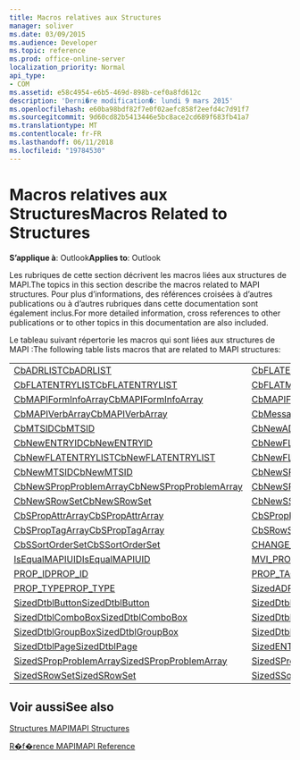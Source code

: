 ```yaml
---
title: Macros relatives aux Structures
manager: soliver
ms.date: 03/09/2015
ms.audience: Developer
ms.topic: reference
ms.prod: office-online-server
localization_priority: Normal
api_type:
- COM
ms.assetid: e58c4954-e6b5-469d-898b-cef0a8fd612c
description: 'Derni�re modification�: lundi 9 mars 2015'
ms.openlocfilehash: e60ba98bdf82f7e0f02aefc858f2eefd4c7d91f7
ms.sourcegitcommit: 9d60cd82b5413446e5bc8ace2cd689f683fb41a7
ms.translationtype: MT
ms.contentlocale: fr-FR
ms.lasthandoff: 06/11/2018
ms.locfileid: "19784530"
---
```

# <a name="macros-related-to-structures"></a><span data-ttu-id="efecc-103">Macros relatives aux Structures</span><span class="sxs-lookup"><span data-stu-id="efecc-103">Macros Related to Structures</span></span>

  
  
<span data-ttu-id="efecc-104">**S’applique à**: Outlook</span><span class="sxs-lookup"><span data-stu-id="efecc-104">**Applies to**: Outlook</span></span> 
  
<span data-ttu-id="efecc-105">Les rubriques de cette section décrivent les macros liées aux structures de MAPI.</span><span class="sxs-lookup"><span data-stu-id="efecc-105">The topics in this section describe the macros related to MAPI structures.</span></span> <span data-ttu-id="efecc-106">Pour plus d’informations, des références croisées à d’autres publications ou à d’autres rubriques dans cette documentation sont également inclus.</span><span class="sxs-lookup"><span data-stu-id="efecc-106">For more detailed information, cross references to other publications or to other topics in this documentation are also included.</span></span> 
  
<span data-ttu-id="efecc-107">Le tableau suivant répertorie les macros qui sont liées aux structures de MAPI :</span><span class="sxs-lookup"><span data-stu-id="efecc-107">The following table lists macros that are related to MAPI structures:</span></span>
  
|||
|:-----|:-----|
|[<span data-ttu-id="efecc-108">CbADRLIST</span><span class="sxs-lookup"><span data-stu-id="efecc-108">CbADRLIST</span></span>](cbadrlist.md) <br/> |[<span data-ttu-id="efecc-109">CbFLATENTRY</span><span class="sxs-lookup"><span data-stu-id="efecc-109">CbFLATENTRY</span></span>](cbflatentry.md) <br/> |
|[<span data-ttu-id="efecc-110">CbFLATENTRYLIST</span><span class="sxs-lookup"><span data-stu-id="efecc-110">CbFLATENTRYLIST</span></span>](cbflatentrylist.md) <br/> |[<span data-ttu-id="efecc-111">CbFLATMTSIDLIST</span><span class="sxs-lookup"><span data-stu-id="efecc-111">CbFLATMTSIDLIST</span></span>](cbflatmtsidlist.md) <br/> |
|[<span data-ttu-id="efecc-112">CbMAPIFormInfoArray</span><span class="sxs-lookup"><span data-stu-id="efecc-112">CbMAPIFormInfoArray</span></span>](cbmapiforminfoarray.md) <br/> |[<span data-ttu-id="efecc-113">CbMAPIFormPropArray</span><span class="sxs-lookup"><span data-stu-id="efecc-113">CbMAPIFormPropArray</span></span>](cbmapiformproparray.md) <br/> |
|[<span data-ttu-id="efecc-114">CbMAPIVerbArray</span><span class="sxs-lookup"><span data-stu-id="efecc-114">CbMAPIVerbArray</span></span>](cbmapiverbarray.md) <br/> |[<span data-ttu-id="efecc-115">CbMessageClassArray</span><span class="sxs-lookup"><span data-stu-id="efecc-115">CbMessageClassArray</span></span>](cbmessageclassarray.md) <br/> |
|[<span data-ttu-id="efecc-116">CbMTSID</span><span class="sxs-lookup"><span data-stu-id="efecc-116">CbMTSID</span></span>](cbmtsid.md) <br/> |[<span data-ttu-id="efecc-117">CbNewADRLIST</span><span class="sxs-lookup"><span data-stu-id="efecc-117">CbNewADRLIST</span></span>](cbnewadrlist.md) <br/> |
|[<span data-ttu-id="efecc-118">CbNewENTRYID</span><span class="sxs-lookup"><span data-stu-id="efecc-118">CbNewENTRYID</span></span>](cbnewentryid.md) <br/> |[<span data-ttu-id="efecc-119">CbNewFLATENTRY</span><span class="sxs-lookup"><span data-stu-id="efecc-119">CbNewFLATENTRY</span></span>](cbnewflatentry.md) <br/> |
|[<span data-ttu-id="efecc-120">CbNewFLATENTRYLIST</span><span class="sxs-lookup"><span data-stu-id="efecc-120">CbNewFLATENTRYLIST</span></span>](cbnewflatentrylist.md) <br/> |[<span data-ttu-id="efecc-121">CbNewFLATMTSIDLIST</span><span class="sxs-lookup"><span data-stu-id="efecc-121">CbNewFLATMTSIDLIST</span></span>](cbnewflatmtsidlist.md) <br/> |
|[<span data-ttu-id="efecc-122">CbNewMTSID</span><span class="sxs-lookup"><span data-stu-id="efecc-122">CbNewMTSID</span></span>](cbnewmtsid.md) <br/> |[<span data-ttu-id="efecc-123">CbNewSPropAttrArray</span><span class="sxs-lookup"><span data-stu-id="efecc-123">CbNewSPropAttrArray</span></span>](cbnewspropattrarray.md) <br/> |
|[<span data-ttu-id="efecc-124">CbNewSPropProblemArray</span><span class="sxs-lookup"><span data-stu-id="efecc-124">CbNewSPropProblemArray</span></span>](cbnewspropproblemarray.md) <br/> |[<span data-ttu-id="efecc-125">CbNewSPropTagArray</span><span class="sxs-lookup"><span data-stu-id="efecc-125">CbNewSPropTagArray</span></span>](cbnewsproptagarray.md) <br/> |
|[<span data-ttu-id="efecc-126">CbNewSRowSet</span><span class="sxs-lookup"><span data-stu-id="efecc-126">CbNewSRowSet</span></span>](cbnewsrowset.md) <br/> |[<span data-ttu-id="efecc-127">CbNewSSortOrderSet</span><span class="sxs-lookup"><span data-stu-id="efecc-127">CbNewSSortOrderSet</span></span>](cbnewssortorderset.md) <br/> |
|[<span data-ttu-id="efecc-128">CbSPropAttrArray</span><span class="sxs-lookup"><span data-stu-id="efecc-128">CbSPropAttrArray</span></span>](cbspropattrarray.md) <br/> |[<span data-ttu-id="efecc-129">CbSPropProblemArray</span><span class="sxs-lookup"><span data-stu-id="efecc-129">CbSPropProblemArray</span></span>](cbspropproblemarray.md) <br/> |
|[<span data-ttu-id="efecc-130">CbSPropTagArray</span><span class="sxs-lookup"><span data-stu-id="efecc-130">CbSPropTagArray</span></span>](cbsproptagarray.md) <br/> |[<span data-ttu-id="efecc-131">CbSRowSet</span><span class="sxs-lookup"><span data-stu-id="efecc-131">CbSRowSet</span></span>](cbsrowset.md) <br/> |
|[<span data-ttu-id="efecc-132">CbSSortOrderSet</span><span class="sxs-lookup"><span data-stu-id="efecc-132">CbSSortOrderSet</span></span>](cbssortorderset.md) <br/> |[<span data-ttu-id="efecc-133">CHANGE_PROP_TYPE</span><span class="sxs-lookup"><span data-stu-id="efecc-133">CHANGE_PROP_TYPE</span></span>](change_prop_type.md) <br/> |
|[<span data-ttu-id="efecc-134">IsEqualMAPIUID</span><span class="sxs-lookup"><span data-stu-id="efecc-134">IsEqualMAPIUID</span></span>](isequalmapiuid.md) <br/> |[<span data-ttu-id="efecc-135">MVI_PROP</span><span class="sxs-lookup"><span data-stu-id="efecc-135">MVI_PROP</span></span>](mvi_prop.md) <br/> |
|[<span data-ttu-id="efecc-136">PROP_ID</span><span class="sxs-lookup"><span data-stu-id="efecc-136">PROP_ID</span></span>](prop_id.md) <br/> |[<span data-ttu-id="efecc-137">PROP_TAG</span><span class="sxs-lookup"><span data-stu-id="efecc-137">PROP_TAG</span></span>](prop_tag.md) <br/> |
|[<span data-ttu-id="efecc-138">PROP_TYPE</span><span class="sxs-lookup"><span data-stu-id="efecc-138">PROP_TYPE</span></span>](prop_type.md) <br/> |[<span data-ttu-id="efecc-139">SizedADRLIST</span><span class="sxs-lookup"><span data-stu-id="efecc-139">SizedADRLIST</span></span>](sizedadrlist.md) <br/> |
|[<span data-ttu-id="efecc-140">SizedDtblButton</span><span class="sxs-lookup"><span data-stu-id="efecc-140">SizedDtblButton</span></span>](sizeddtblbutton.md) <br/> |[<span data-ttu-id="efecc-141">SizedDtblCheckBox</span><span class="sxs-lookup"><span data-stu-id="efecc-141">SizedDtblCheckBox</span></span>](sizeddtblcheckbox.md) <br/> |
|[<span data-ttu-id="efecc-142">SizedDtblComboBox</span><span class="sxs-lookup"><span data-stu-id="efecc-142">SizedDtblComboBox</span></span>](sizeddtblcombobox.md) <br/> |[<span data-ttu-id="efecc-143">SizedDtblEdit</span><span class="sxs-lookup"><span data-stu-id="efecc-143">SizedDtblEdit</span></span>](sizeddtbledit.md) <br/> |
|[<span data-ttu-id="efecc-144">SizedDtblGroupBox</span><span class="sxs-lookup"><span data-stu-id="efecc-144">SizedDtblGroupBox</span></span>](sizeddtblgroupbox.md) <br/> |[<span data-ttu-id="efecc-145">SizedDtblLabel</span><span class="sxs-lookup"><span data-stu-id="efecc-145">SizedDtblLabel</span></span>](sizeddtbllabel.md) <br/> |
|[<span data-ttu-id="efecc-146">SizedDtblPage</span><span class="sxs-lookup"><span data-stu-id="efecc-146">SizedDtblPage</span></span>](sizeddtblpage.md) <br/> |[<span data-ttu-id="efecc-147">SizedENTRYID</span><span class="sxs-lookup"><span data-stu-id="efecc-147">SizedENTRYID</span></span>](sizedentryid.md) <br/> |
|[<span data-ttu-id="efecc-148">SizedSPropProblemArray</span><span class="sxs-lookup"><span data-stu-id="efecc-148">SizedSPropProblemArray</span></span>](sizedspropproblemarray.md) <br/> |[<span data-ttu-id="efecc-149">SizedSPropTagArray</span><span class="sxs-lookup"><span data-stu-id="efecc-149">SizedSPropTagArray</span></span>](sizedsproptagarray.md) <br/> |
|[<span data-ttu-id="efecc-150">SizedSRowSet</span><span class="sxs-lookup"><span data-stu-id="efecc-150">SizedSRowSet</span></span>](sizedsrowset.md) <br/> |[<span data-ttu-id="efecc-151">SizedSSortOrderSet</span><span class="sxs-lookup"><span data-stu-id="efecc-151">SizedSSortOrderSet</span></span>](sizedssortorderset.md) <br/> |
   
## <a name="see-also"></a><span data-ttu-id="efecc-152">Voir aussi</span><span class="sxs-lookup"><span data-stu-id="efecc-152">See also</span></span>



[<span data-ttu-id="efecc-153">Structures MAPI</span><span class="sxs-lookup"><span data-stu-id="efecc-153">MAPI Structures</span></span>](mapi-structures.md)


[<span data-ttu-id="efecc-154">R�f�rence MAPI</span><span class="sxs-lookup"><span data-stu-id="efecc-154">MAPI Reference</span></span>](mapi-reference.md)

